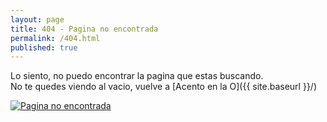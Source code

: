 ```yaml
---
layout: page
title: 404 - Pagina no encontrada
permalink: /404.html
published: true
---
```


Lo siento, no puedo encontrar la pagina que estas buscando.<br>
No te quedes viendo al vacio, vuelve a [Acento en la O]({{ site.baseurl }}/)

<a href="{{ site.baseurl }}/">
    <img src="{{ site.baseurl }}/images/svg/void.svg" alt="Pagina no encontrada" />
</a>